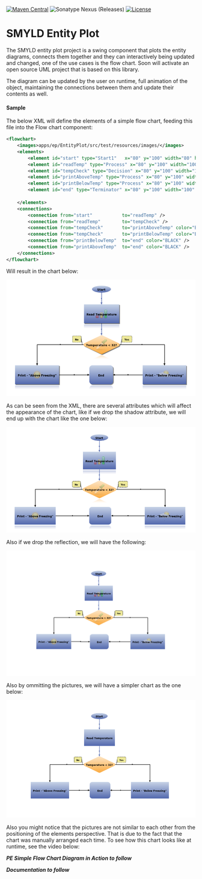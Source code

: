 [![Maven Central](https://img.shields.io/maven-central/v/org.smyld.app.ep.EntityPlot/smyld-app-entityplot)](https://mvnrepository.com/artifact/org.smyld.app.ep.EntityPlot/smyld-app-entityplot/1.0.8)
![Sonatype Nexus (Releases)](https://img.shields.io/nexus/r/org.smyld.app.ep/smyld-app-ep?server=https%3A%2F%2Foss.sonatype.org)
[![License](https://img.shields.io/badge/License-Apache%202.0-yellowgreen.svg)](https://github.com/MFjamil/smyld-java/blob/master/LICENSE)


# SMYLD Entity Plot
The SMYLD entity plot project is a swing component that plots the entity diagrams, connects them together and they can interactively being updated and changed, one of the use cases is the flow chart. Soon will activate an open source UML project that is based on this library. 

The diagram can be updated by the user on runtime, full animation of the object, maintaining the connections between them and update their contents as well.

#### Sample
The below XML will define the elements of a simple flow chart, feeding this file into the Flow chart component:


```xml
<flowchart>
    <images>apps/ep/EntityPlot/src/test/resources/images/</images>
    <elements>
        <element id="start" type="Start1"   x="80" y="100" width="80" height="20" connTo="false" connFrom="true">Start</element>
        <element id="readTemp" type="Process" x="80" y="100" width="100" height="80" connTo="true" connFrom="true" reflect="true" shadow="true" bgImage="chart_48.png">Read Temperature</element>
        <element id="tempCheck" type="Decision" x="80" y="100" width="100" height="80" connTo="true" connFrom="true" reflect="true" shadow="true" bgImage="check_48.png">Temperature &lt; 32?</element>
        <element id="printAboveTemp" type="Process" x="80" y="100" width="100" height="80" connTo="true" connFrom="true" reflect="true" shadow="true" bgImage="sun_48.png">Print - "Above Freezing"</element>
        <element id="printBelowTemp" type="Process" x="80" y="100" width="100" height="80" connTo="true" connFrom="true" reflect="true" shadow="true" bgImage="cold_48.png">Print - "Below Freezing"</element>
        <element id="end" type="Terminator" x="80" y="100" width="100" height="80" connTo="true" connFrom="true" reflect="true" shadow="true">End</element>

    </elements>
    <connections>
        <connection from="start"           to="readTemp" />
        <connection from="readTemp"        to="tempCheck" />
        <connection from="tempCheck"       to="printAboveTemp" color="BLACK">No</connection>
        <connection from="tempCheck"       to="printBelowTemp" color="BLACK">Yes</connection>
        <connection from="printBelowTemp"  to="end" color="BLACK" />
        <connection from="printAboveTemp"  to="end" color="BLACK" />
    </connections>
</flowchart>

```

Will result in the chart below:

![Flow Chart Diagram Sample](../../docs/images/flowChart_sample_1.png)


As can be seen from the XML, there are several attributes which will affect the appearance of the chart, like if we drop the shadow attribute, we will end up with the chart like the one below:

![Flow Chart Diagram Sample](../../docs/images/flowChart_sample_1_noShadow.png)

Also if we drop the reflection, we will have the following:

![Flow Chart Diagram Sample](../../docs/images/flowChart_sample_1_noShadowNoReflect.png)

Also by ommitting the pictures, we will have a simpler chart as the one below:


![Flow Chart Diagram Sample](../../docs/images/flowChart_sample_1_empty.png)

Also you might notice that the pictures are not similar to each other from the positioning of the elements perspective. That is due to the fact that the chart was manually arranged each time. To see how this chart looks like at runtime, see the video below:


_**PE Simple Flow Chart Diagram in Action to follow**_






_**Documentation to follow**_
